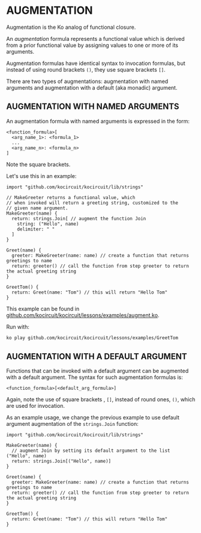 # AUGMENTATION

Augmentation is the Ko analog of functional closure.

An _augmentation_ formula represents a functional
value which is derived from a prior functional value
by assigning values to one or more of its arguments.

Augmentation formulas have identical syntax to invocation
formulas, but instead of using round brackets `()`, they
use square brackets `[]`.

There are two types of augmentations:
augmentation with named arguments and
augmentation with a default (aka monadic) argument.

## AUGMENTATION WITH NAMED ARGUMENTS

An augmentation formula with named arguments is expressed in the form:

```ko
<function_formula>[
  <arg_name_1>: <formula_1>
  ...
  <arg_name_n>: <formula_n>
]
```

Note the square brackets.

Let's use this in an example:

```ko
import "github.com/kocircuit/kocircuit/lib/strings"

// MakeGreeter returns a functional value, which
// when invoked will return a greeting string, customized to the 
// given name argument.
MakeGreeter(name) {
  return: strings.Join[ // augment the function Join
    string: ("Hello", name)
    delimiter: " "
  ]
}

Greet(name) {
  greeter: MakeGreeter(name: name) // create a function that returns greetings to name
  return: greeter() // call the function from step greeter to return the actual greeting string
}

GreetTom() {
  return: Greet(name: "Tom") // this will return "Hello Tom"
}
```

This example can be found in
[github.com/kocircuit/kocircuit/lessons/examples/augment.ko](github.com/kocircuit/kocircuit/lessons/examples/augment.ko).

Run with:

```bash
ko play github.com/kocircuit/kocircuit/lessons/examples/GreetTom
```

## AUGMENTATION WITH A DEFAULT ARGUMENT

Functions that can be invoked with a default argument can be augmented
with a default argument. The syntax for such augmentation formulas is:

```ko
<function_formula>[<default_arg_formula>]
```

Again, note the use of square brackets , `[]`, instead of round ones, `()`, which are used for invocation.

As an example usage, we change the previous example to use default argument augmentation
of the `strings.Join` function:

```ko
import "github.com/kocircuit/kocircuit/lib/strings"

MakeGreeter(name) {
  // augment Join by setting its default argument to the list ("Hello", name)
  return: strings.Join[("Hello", name)]
}

Greet(name) {
  greeter: MakeGreeter(name: name) // create a function that returns greetings to name
  return: greeter() // call the function from step greeter to return the actual greeting string
}

GreetTom() {
  return: Greet(name: "Tom") // this will return "Hello Tom"
}
```
